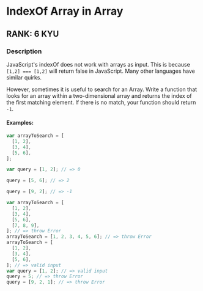 # IndexOf Array in Array

## RANK: 6 KYU

### Description

JavaScript's indexOf does not work with arrays as input. This is because `[1,2] === [1,2]` will return false in JavaScript. Many other languages have similar quirks.

However, sometimes it is useful to search for an Array. Write a function that looks for an array within a two-dimensional array and returns the index of the first matching element. If there is no match, your function should return `-1`.

#### Examples:

```ts
var arrayToSearch = [
  [1, 2],
  [3, 4],
  [5, 6],
];

var query = [1, 2]; // => 0

query = [5, 6]; // => 2

query = [9, 2]; // => -1
```

```ts
var arrayToSearch = [
  [1, 2],
  [3, 4],
  [5, 6],
  [7, 8, 9],
]; // => throw Error
arrayToSearch = [1, 2, 3, 4, 5, 6]; // => throw Error
arrayToSearch = [
  [1, 2],
  [3, 4],
  [5, 6],
]; // => valid input
var query = [1, 2]; // => valid input
query = 5; // => throw Error
query = [9, 2, 1]; // => throw Error
```
